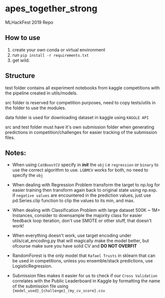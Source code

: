 # apes_together_strong

MLHackFest 2019 Repo

## How to use
1. create your own conda or virtual environment
2. run `pip install -r requirements.txt` 
3. get wild.

## Structure
test folder contains all experiment notebooks from kaggle competitions with the pipeline created in utils/models.

src folder is reserved for competition purposes, need to copy tests/utils in the folder to use the modules.

data folder is used for downloading dataset in kaggle using `KAGGLE API`

src and test folder must have it's own submission folder when generating predictions in competition/challenges for easier tracking of the submission files.

## Notes:
* When using `CatBoostCV` specify in *__init__* the `obj`  i.e `regression` or `binary` to use the correct algorithm to use. `LGBMCV` works for both, no need to specify the `obj`

* When dealing with Regression Problem transform the target to np.log for easier training then transform again back to original state using np.exp. if `negative values` are encountered in the prediction values, just use pd.Series.clip function to clip the values to its min, and max.

* When dealing with Classification Problem with large dataset 500K ~ 1M+ Instances, consider to downsample the majority class for easier feedback loop iteration, don't use SMOTE or other stuff, that doesn't work!

* When everything doesn't work, use target encoding under utils/cat_encoding.py that will magically make the model better, but ofcourse make sure you have solid CV and **DO NOT OVERFIT**

* RandomForest is the only model that `Rafael Trusts` in sklearn that can be used in competitions, unless you ensemble/stack predictions, use LogisticRegression.

* Submission files makes it easier for us to check if our `Cross Validation` correlates with the Public Leaderboard in Kaggle by formatting the name of the submission file using `{model_used}_{challenge}_(my_cv_score}.csv`



